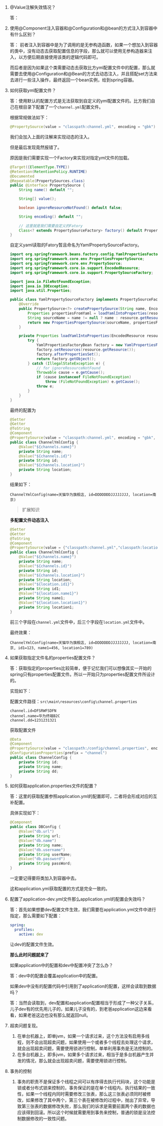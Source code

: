 1. @Value注解失效情况？

   答：

2. 使用@Component注入容器和@Configuration和@bean的方式注入到容器中有什么区别？

   答： 前者注入到容器中是为了调用的是无参构造函数，如果一个想加入到容器的类中，没有动态去获取配置信息的字段，那么就可以使用无参构造器来注入，以方便后期直接使用该类的逻辑代码即可。

   而后者是因为如果这个类需要动态去获取比方yml配置文件中的配置，那么就需要去使用@Configuration和@Bean的方式去动态注入，并且搭配set方法来去进行一些注入操作，最终返回一个bean实例，给到spring容器。

3. 如何获取yml配置文件？

   答：使用默认的配置方式是无法获取到自定义的yml配置文件的。比方我们自己在根目录下配置了一个`channel.yml`配置文件。

   根据常规做法如下：

   ```java
   @PropertySource(value = "classpath:channel.yml", encoding = "gbk")
   ```

   我们会加入上面的注解来实现动态的注入。

   但是最后发现竟然报错了。

   原因是我们需要实现一个Factory来实现对指定yml文件的加载。

   ```java
   @Target({ElementType.TYPE})
   @Retention(RetentionPolicy.RUNTIME)
   @Documented
   @Repeatable(PropertySources.class)
   public @interface PropertySource {
       String name() default "";
   
       String[] value();
   
       boolean ignoreResourceNotFound() default false;
   
       String encoding() default "";
   	
       // 这里就是我们需要自定义的Fatory
       Class<? extends PropertySourceFactory> factory() default PropertySourceFactory.class;
   }
   ```

   自定义yaml读取的Fatory暂且命名为YamlPropertySourceFactory。

   ```java
   import org.springframework.beans.factory.config.YamlPropertiesFactoryBean;
   import org.springframework.core.env.PropertiesPropertySource;
   import org.springframework.core.env.PropertySource;
   import org.springframework.core.io.support.EncodedResource;
   import org.springframework.core.io.support.PropertySourceFactory;
   
   import java.io.FileNotFoundException;
   import java.io.IOException;
   import java.util.Properties;
   
   public class YamlPropertySourceFactory implements PropertySourceFactory {
       @Override
       public PropertySource<?> createPropertySource(String name, EncodedResource resource) throws IOException {
           Properties propertiesFromYaml = loadYamlIntoProperties(resource);
           String sourceName = name != null ? name : resource.getResource().getFilename();
           return new PropertiesPropertySource(sourceName, propertiesFromYaml);
       }
   
       private Properties loadYamlIntoProperties(EncodedResource resource) throws FileNotFoundException {
           try {
               YamlPropertiesFactoryBean factory = new YamlPropertiesFactoryBean();
               factory.setResources(resource.getResource());
               factory.afterPropertiesSet();
               return factory.getObject();
           } catch (IllegalStateException e) {
               // for ignoreResourceNotFound
               Throwable cause = e.getCause();
               if (cause instanceof FileNotFoundException)
                   throw (FileNotFoundException) e.getCause();
               throw e;
           }
       }
   }
   ```

   最终的配置为

   ```java
   @Setter
   @Getter
   @ToString
   @Component
   @PropertySource(value = "classpath:channel.yml", encoding = "gbk", factory = YamlPropertySourceFactory.class)
   public class ChannelYmlConfig {
       @Value("${channels.name}")
       private String name;
       @Value("${channels.id}")
       private String id;
       @Value("${channels.location}")
       private String location;
   }
   ```

   结果如下：

   ```
   ChannelYmlConfig(name=天猫华为旗舰店, id=DDDDDDDJJJJJJJJ, location=南京)
   ```

   > 扩展知识

   **多配置文件动态注入**

   ```java
   @Setter
   @Getter
   @ToString
   @Component
   @PropertySource(value = {"classpath:channel.yml","classpath:location.yml"}, encoding = "gbk", factory = YamlPropertySourceFactory.class)
   public class ChannelYmlConfig {
       @Value("${channels.name}")
       private String name;
       @Value("${channels.id}")
       private String id;
       @Value("${channels.location}")
       private String location;
       @Value("${location.id1}")
       private String id1;
       @Value("${location.name1}")
       private String name1;
       @Value("${location.location1}")
       private String location1;
   }
   ```

   前三个字段在`channel.yml`文件中，后三个字段在`location.yml`文件中。

   最终效果：

   ```
   ChannelYmlConfig(name=天猫华为旗舰店, id=DDDDDDDJJJJJJJJ, location=南京, id1=123, name1=456, location1=789)
   ```

4. 如果获取指定文件名的properties配置文件？

   答：获取指定的properties比较简单，便于记忆我们可以想像其实一开始的spring只有properties配置文件。所以一开始只为properties配置文件所设计的。

   实现如下：

   配置文件路径：`src\main\resources\config\channel.properties`

   ```properties
   channel.id=DFSRWFSDFN
   channel.name=华为终端B2C
   channel.dd=1231231321
   ```

   获取配置文件

   ```java
   @Data
   @Component
   @PropertySource(value = "classpath:/config/channel.properties", encoding = "gbk")
   @ConfigurationProperties(prefix = "channel")
   public class ChannelConfig {
       private String id;
       private String name;
       private String dd;
   }
   ```

5. 如何获取application.properties文件的配置？

   答：这里的获取配置参照application.yml的配置即可，二者将会形成对应的互补配置。

   具体实现如下：

   ```java
   @Component
   public class DBConfig {
       @Value("db.url")
       private String url;
       @Value("db.name")
       private String name;
       @Value("db.username")
       private String userName;
       @Value("db.password")
       private String passWord;
   }
   ```

   一定要记得要将类加入到容器中去。

   这和application.yml获取配置的方式是完全一致的。

6. 配置了application-dev.yml文件那么application.yml的配置会失效吗？

   答：首先如果想要dev配置文件生效，我们需要在application.yml文件中进行指定，那么需要如下配置：

   ```yml
   spring:
     profiles:
       active: dev
   ```

   让dev的配置文件生效。

   **那么此时问题就来了**

   如果application中的配置和dev中配置冲突了怎么办？

   答：dev中的配置会覆盖application中的配置。

   如果dev中没有的配置代码中引用到了application的配置，这样会读取到数据吗？

   答：当然会读取到，dev配置和application配置相当于形成了一种父子关系，儿子dev有的优先用儿子的，如果儿子没有的，到老爸application这边来看看，如果老爸这边也没有那么就返回null。
   
7. 超卖问题复现。

   1. 在单台机器上，即单jvm，如果一个请求过来，这个方法没有启用多线程，则不会出现超卖问题，如果使用一个或者多个线程去处理这个请求，就会出现超卖问题，需要使用锁进行控制，单单利用事务是无法控制的。
   2. 在多台机器上，即多jvm，如果多个请求过来，相当于是多台机器产生并发的情况，那么就会出现超卖问题，需要使用锁进行控制。

8. 事务的控制
   
   1. 事务的职责不是保证多个线程之间可以有序得去执行代码块，这个功能是锁或者分布式锁来控制的，事务保证的是在单个线程内，执行结果的一致性，如果一个线程内同时需要修改三张表，那么这三张表必须同时被修改，如果修改了其中两个，第三个表在被修改的过程中，抛出了异常，导致第三张表的数据修改失败，那么我们的诉求是需要前面两个表的数据也应该得到回滚。所以这个时候就需要用到事务来控制，普通的锁是没法控制数据修改的一致性问题。